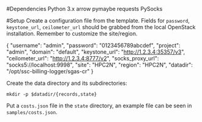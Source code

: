#Dependencies
Python 3.x
arrow
pymaybe
requests
PySocks

#Setup
Create a configuration file from the template. 
Fields for `password`, `keystone_url`, `ceilometer_url` should be grabbed from the local OpenStack installation.
Remember to customize the site/region.

{
	"username": "admin",
	"password": "0123456789abcdef",
	"project": "admin",
	"domain": "default",
	"keystone_url": "http://1.2.3.4:35357/v3",
	"ceilometer_url": "http://1.2.3.4:8777/v2",
	"socks_proxy_url": "socks5://localhost:9998",
	"site": "HPC2N",
	"region": "HPC2N",
	"datadir": "/opt/ssc-billing-logger/sgas-cr"
}

Create the data directory and its subdirectories:

    mkdir -p $datadir/{records,state}

Put a `costs.json` file in the `state` directory, an example file can be seen in `samples/costs.json`.
